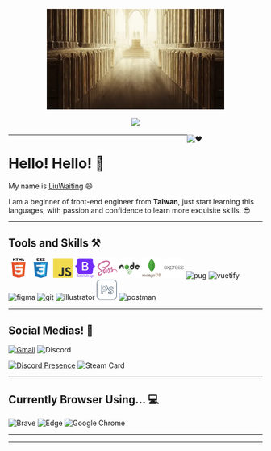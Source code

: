 <p align="center">
  <a href="https://github.com/LiuWaiting203"><img src="peek.webp" alt="banner" width="70%"></a>
</p>


<div align="center">
  
[![](https://typograssy.deno.dev/api?text=ニーディーガールオーバードーズ&l0=none&l1=6859d9&l2=8f38e5&l3=d21e87&l4=941e84&bg=none&speed=130&comment=)](#)

</div>

[<img align="right" width="150" alt="❤️" src="https://moe-counter.glitch.me/get/@liuwaiting203?theme=rule34">](https://www.youtube.com/watch?v=51GIxXFKbzk&pp=ygUPaW50ZXJuZXQgeWFtZXJv)


***

# Hello! Hello! 👋
My name is [LiuWaiting](https://liuwaiting203.github.io/portfolio/) 😄

I am a beginner of front-end engineer from __Taiwan__, just start learning this languages, with passion and confidence to learn more exquisite skills. 😎

***

## Tools and Skills ⚒️
<p align="left">
  <img src="https://raw.githubusercontent.com/devicons/devicon/master/icons/html5/html5-original-wordmark.svg" alt="html5" width="40" height="40"/>
  <img src="https://raw.githubusercontent.com/devicons/devicon/master/icons/css3/css3-original-wordmark.svg" alt="css3" width="40" height="40"/>
  <img src="https://raw.githubusercontent.com/devicons/devicon/master/icons/javascript/javascript-original.svg" alt="javascript" width="40" height="40"/>
  <img src="https://raw.githubusercontent.com/devicons/devicon/master/icons/bootstrap/bootstrap-plain-wordmark.svg" alt="bootstrap" width="40" height="40"/>
  <img src="https://raw.githubusercontent.com/devicons/devicon/master/icons/sass/sass-original.svg" alt="sass" width="40" height="40"/>
  <img src="https://raw.githubusercontent.com/devicons/devicon/master/icons/nodejs/nodejs-original-wordmark.svg" alt="nodejs" width="40" height="40"/>
  <img src="https://raw.githubusercontent.com/devicons/devicon/master/icons/mongodb/mongodb-original-wordmark.svg" alt="mongodb" width="40" height="40"/>
  <img src="https://raw.githubusercontent.com/devicons/devicon/master/icons/express/express-original-wordmark.svg" alt="express" width="40" height="40"/>
  <img src="https://cdn.worldvectorlogo.com/logos/pug.svg" alt="pug" width="40" height="40"/> 
  <img src="https://bestofjs.org/logos/vuetify.svg" alt="vuetify" width="40" height="40"/> 
  <img src="https://www.vectorlogo.zone/logos/figma/figma-icon.svg" alt="figma" width="40" height="40"/>
  <img src="https://www.vectorlogo.zone/logos/git-scm/git-scm-icon.svg" alt="git" width="40" height="40"/>
  <img src="https://www.vectorlogo.zone/logos/adobe_illustrator/adobe_illustrator-icon.svg" alt="illustrator" width="40" height="40"/>
  <img src="https://raw.githubusercontent.com/devicons/devicon/master/icons/photoshop/photoshop-line.svg" alt="photoshop" width="40" height="40"/>
  <img src="https://www.vectorlogo.zone/logos/getpostman/getpostman-icon.svg" alt="postman" width="40" height="40"/>
</p>

***

## Social Medias! 🎥

[![Gmail](https://img.shields.io/badge/Gmail-D14836?style=for-the-badge&logo=gmail&logoColor=white)](https://mail.google.com/mail?hl=zh-TW)
![Discord](https://dcbadge.vercel.app/api/shield/65818178810294272)

[![Discord Presence](https://lanyard.kyrie25.me/api/65818178810294272?theme=white&imgStyle=square&gradient=B74DAB-00ABFF-b90C8F&bg=0d1117)](https://discord.com/users/65818178810294272)
![Steam Card](https://card.yuy1n.io/card/76561198007071546/gradient2,en,badge,text-FF89E6,bg-game-1451940,screenshots,badges,games)
<!--
[![spotify-github-profile](https://spotify-github-profile.vercel.app/api/view?uid=31nezvlbqjmk5ha7vthg3fcruunu&cover_image=true&theme=default&show_offline=false&background_color=121212&interchange=true&bar_color=009dff&bar_color_cover=true)](https://spotify-github-profile.vercel.app/api/view?uid=31nezvlbqjmk5ha7vthg3fcruunu&redirect=true)
-->
***

## Currently Browser Using... 💻

![Brave](https://img.shields.io/badge/Brave-FB542B?style=for-the-badge&logo=Brave&logoColor=white)
![Edge](https://img.shields.io/badge/Edge-0078D7?style=for-the-badge&logo=Microsoft-edge&logoColor=white)
![Google Chrome](https://img.shields.io/badge/Google%20Chrome-4285F4?style=for-the-badge&logo=GoogleChrome&logoColor=white)

***
<!--
## Stats 🗒️
[<img align="left" width="390" alt="❤️" src="https://github.com/LiuWaiting203/LiuWaiting203/blob/main/github-metrics.svg">](#)
[<img align="right" width="150" alt="❤️" src="https://moe-counter.glitch.me/get/@liuwaiting203?theme=rule34">](https://www.youtube.com/watch?v=51GIxXFKbzk&pp=ygUPaW50ZXJuZXQgeWFtZXJv)
[<img align="right" width="390" alt="❤️" src="https://github.com/LiuWaiting203/LiuWaiting203/blob/main/metrics.plugin.isocalendar.fullyear.svg">](#)
[<img align="left" width="390" alt="❤️" src="https://github.com/LiuWaiting203/LiuWaiting203/blob/main/metrics.plugin.languages.svg">](#)
[<img align="rigiht" width="390" alt="❤️" src="https://github-readme-stats.vercel.app/api?username=liuwaiting203&theme=tokyonight">](https://github.com/LiuWaiting203)
-->
***


<!-- 
![Metrics](https://github.com/LiuWaiting203/LiuWaiting203/blob/main/github-metrics.svg)
![CurrentYear](https://github.com/LiuWaiting203/LiuWaiting203/blob/main/metrics.plugin.isocalendar.fullyear.svg)
![Languages](https://github.com/LiuWaiting203/LiuWaiting203/blob/main/metrics.plugin.languages.svg)
![YTMusic](https://github.com/LiuWaiting203/LiuWaiting203/blob/main/metrics.plugin.music.playlist.svg)
![MoeCounter](https://moe-counter.glitch.me/get/@liuwaiting203?theme=rule34)
-->

<!--
**LiuWaiting203/LiuWaiting203** is a ✨ _special_ ✨ repository because its `README.md` (this file) appears on your GitHub profile.

Here are some ideas to get you started:

- 🔭 I’m currently working on ...
- 🌱 I’m currently learning ...
- 👯 I’m looking to collaborate on ...
- 🤔 I’m looking for help with ...
- 💬 Ask me about ...
- 📫 How to reach me: ...
- 😄 Pronouns: ...
- ⚡ Fun fact: ...
-->
